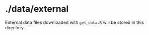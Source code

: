 # ./data/external

External data files downloaded with `get_data.R` will be stored in
this directory.
